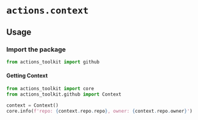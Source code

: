 # `actions.context`

## Usage

### Import the package

```python
from actions_toolkit import github
```

#### Getting Context

```python
from actions_toolkit import core
from actions_toolkit.github import Context

context = Context()
core.info(f'repo: {context.repo.repo}, owner: {context.repo.owner}')
```